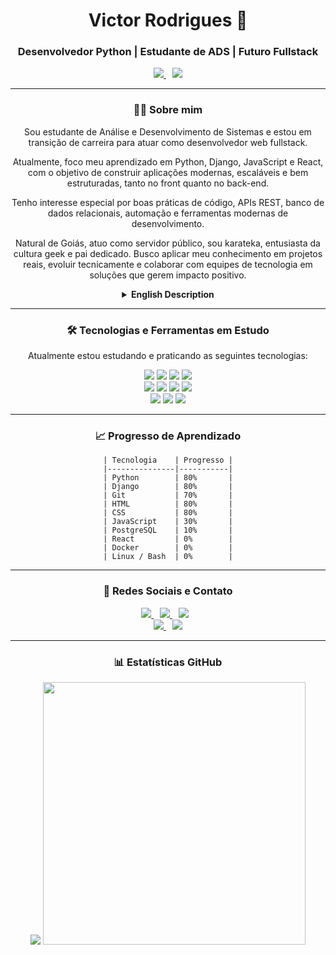 <div align="center">
<h1 align="center">Victor Rodrigues 👋</h1>
<h3 align="center">Desenvolvedor Python | Estudante de ADS | Futuro Fullstack</h3>

<p align="center">
  <a href="https://victormelkor.github.io" target="_blank">
    <img src="https://img.shields.io/badge/Portfólio-victormelkor.github.io-blue?style=for-the-badge&logo=githubpages&logoColor=white" />     
  </a> 
  <img src="https://img.shields.io/badge/Buscando-Estágio%20e%20Projetos-blueviolet?style=for-the-badge&logo=handshake&logoColor=white" style="margin-left: 10px;" />
</p>


---

### 👨‍💻 Sobre mim

Sou estudante de Análise e Desenvolvimento de Sistemas e estou em transição de carreira para atuar como desenvolvedor web fullstack.

Atualmente, foco meu aprendizado em Python, Django, JavaScript e React, com o objetivo de construir aplicações modernas, escaláveis e bem estruturadas, tanto no front quanto no back-end.

Tenho interesse especial por boas práticas de código, APIs REST, banco de dados relacionais, automação e ferramentas modernas de desenvolvimento.

Natural de Goiás, atuo como servidor público, sou karateka, entusiasta da cultura geek e pai dedicado. Busco aplicar meu conhecimento em projetos reais, evoluir tecnicamente e colaborar com equipes de tecnologia em soluções que gerem impacto positivo.

<details>
<summary><strong>English Description</strong></summary>

### 👨‍💻 About me

I am currently a Systems Analysis and Development student, transitioning my career to become a fullstack web developer.

My studies focus on Python, Django, JavaScript, and React, with the goal of building modern, scalable, and well-structured web applications — both front-end and back-end.

I'm particularly interested in clean code practices, REST APIs, relational databases, automation, and modern dev tools.

Originally from Goiás, Brazil, I work as a public servant, practice karate, enjoy geek culture, and am a proud father. I'm constantly seeking to apply my knowledge in real-world projects, improve technically, and contribute to impactful software solutions.

</details>

---

### 🛠️ Tecnologias e Ferramentas em Estudo

Atualmente estou estudando e praticando as seguintes tecnologias:

<p align="center">
  <!-- Backend -->
  <img src="https://img.shields.io/badge/Python-3776AB?style=for-the-badge&logo=python&logoColor=white"/>
  <img src="https://img.shields.io/badge/Django-092E20?style=for-the-badge&logo=django&logoColor=white"/>
  <img src="https://img.shields.io/badge/PostgreSQL-316192?style=for-the-badge&logo=postgresql&logoColor=white"/>
  <img src="https://img.shields.io/badge/Git-F05032?style=for-the-badge&logo=git&logoColor=white"/><br>
  <!-- Frontend -->
  <img src="https://img.shields.io/badge/HTML5-E34F26?style=for-the-badge&logo=html5&logoColor=white"/>
  <img src="https://img.shields.io/badge/CSS3-1572B6?style=for-the-badge&logo=css3&logoColor=white"/>
  <img src="https://img.shields.io/badge/JavaScript-F7DF1E?style=for-the-badge&logo=javascript&logoColor=black"/>
  <img src="https://img.shields.io/badge/React-20232A?style=for-the-badge&logo=react&logoColor=61DAFB"/><br>
  <!-- Extras -->
  <img src="https://img.shields.io/badge/Docker-2496ED?style=for-the-badge&logo=docker&logoColor=white"/>
  <img src="https://img.shields.io/badge/Linux-FCC624?style=for-the-badge&logo=linux&logoColor=black"/>
  <img src="https://img.shields.io/badge/Bash-121011?style=for-the-badge&logo=gnu-bash&logoColor=white"/>

</p>

---

### 📈 Progresso de Aprendizado
```
| Tecnologia    | Progresso |
|---------------|-----------|
| Python        | 80%       |
| Django        | 80%       |
| Git           | 70%       |
| HTML          | 80%       |
| CSS           | 80%       |
| JavaScript    | 30%       |
| PostgreSQL    | 10%       |
| React         | 0%        |
| Docker        | 0%        |
| Linux / Bash  | 0%        |
```
---

### 🤝 Redes Sociais e Contato

<p align="center">
  <a href="https://instagram.com/victormelkor" target="_blank" style="margin-right: 10px;">
    <img src="https://img.shields.io/badge/Instagram-E4405F?style=for-the-badge&logo=instagram&logoColor=white"/>
  </a>
  <a href="https://www.facebook.com/VictorMelkor" target="_blank" style="margin-right: 10px;">
    <img src="https://img.shields.io/badge/Facebook-1877F2?style=for-the-badge&logo=facebook&logoColor=white"/>
  </a>
  <a href="https://www.linkedin.com/in/victormelkor" target="_blank" style="margin-right: 10px;">
    <img src="https://img.shields.io/badge/LinkedIn-0077B5?style=for-the-badge&logo=linkedin&logoColor=white"/>
  </a><br>
  <a href="mailto:victor.melkor@gmail.com" target="_blank" style="margin-right: 10px;">
    <img src="https://img.shields.io/badge/Email-victor.melkor@gmail.com-D14836?style=for-the-badge&logo=gmail&logoColor=white"/>
  </a>
  <a href="https://wa.me/5562982147845" target="_blank">
    <img src="https://img.shields.io/badge/WhatsApp-25D366?style=for-the-badge&logo=whatsapp&logoColor=white"/>
  </a>
</p>


---

### 📊 Estatísticas GitHub

<p align="center">
  <img src="https://github-readme-stats.vercel.app/api?username=victormelkor&show_icons=true&theme=dracula"/>
  <img width="420px" src="https://github-readme-stats.vercel.app/api/top-langs/?username=victormelkor&size_weight=0.2&count_weight=0.2&layout=compact&hide=shell,powershell,batchfile"/>
</p>


